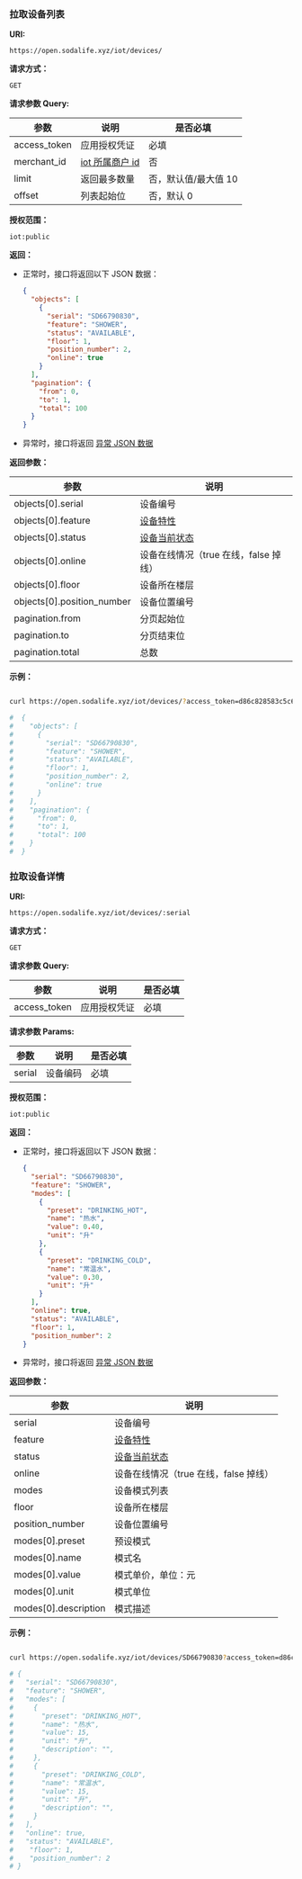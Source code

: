 ### 拉取设备列表

**URI:**

    https://open.sodalife.xyz/iot/devices/

**请求方式：**

    GET

**请求参数 Query:**

| 参数         | 说明                                         | 是否必填            |
|--------------|--------------------------------------------|--------------------|
| access_token | 应用授权凭证                                 | 必填                |
| merchant_id  | [iot 所属商户 id](api/open/iot_merchants.md) | 否                  |
| limit        | 返回最多数量                                 | 否，默认值/最大值 10 |
| offset       | 列表起始位                                   | 否，默认 0           |

**授权范围：**

    iot:public

**返回：**

- 正常时，接口将返回以下 JSON 数据：

  ```json
  {
    "objects": [
      {
        "serial": "SD66790830",
        "feature": "SHOWER",
        "status": "AVAILABLE",
        "floor": 1,
        "position_number": 2,
        "online": true
      }
    ],
    "pagination": {
      "from": 0,
      "to": 1,
      "total": 100
    }
  }
  ```

- 异常时，接口将返回 [异常 JSON 数据](https://docs-open.sodalife.cc/#/api/error)

**返回参数：**

| 参数                       | 说明                                            |
|----------------------------|-----------------------------------------------|
| objects[0].serial          | 设备编号                                        |
| objects[0].feature         | [设备特性](concept/iot.md?id=Device.feature)    |
| objects[0].status          | [设备当前状态](concept/iot.md?id=Device.status) |
| objects[0].online          | 设备在线情况（true 在线，false 掉线）              |
| objects[0].floor           | 设备所在楼层                                    |
| objects[0].position_number | 设备位置编号                                    |
| pagination.from            | 分页起始位                                      |
| pagination.to              | 分页结束位                                      |
| pagination.total           | 总数                                            |

**示例：**

```bash

curl https://open.sodalife.xyz/iot/devices/?access_token=d86c828583c5c6160e8acfee88ba1590&limit=10&offset=0

#  {
#    "objects": [
#      {
#        "serial": "SD66790830",
#        "feature": "SHOWER",
#        "status": "AVAILABLE",
#        "floor": 1,
#        "position_number": 2,
#        "online": true
#      }
#    ],
#    "pagination": {
#      "from": 0,
#      "to": 1,
#      "total": 100
#    }
#  }
```

### 拉取设备详情

**URI:**

    https://open.sodalife.xyz/iot/devices/:serial

**请求方式：**

    GET

**请求参数 Query:**

| 参数         | 说明         | 是否必填 |
|--------------|------------|--------|
| access_token | 应用授权凭证 | 必填     |

**请求参数 Params:**

| 参数   | 说明     | 是否必填 |
|--------|--------|--------|
| serial | 设备编码 | 必填     |

**授权范围：**

    iot:public

**返回：**

- 正常时，接口将返回以下 JSON 数据：

  ```json
  {
    "serial": "SD66790830",
    "feature": "SHOWER",
    "modes": [
      {
        "preset": "DRINKING_HOT",
        "name": "热水",
        "value": 0.40,
        "unit": "升"
      },
      {
        "preset": "DRINKING_COLD",
        "name": "常温水",
        "value": 0.30,
        "unit": "升"
      }
    ],
    "online": true,
    "status": "AVAILABLE",
    "floor": 1,
    "position_number": 2
  }
  ```

- 异常时，接口将返回 [异常 JSON 数据](https://docs-open.sodalife.cc/#/api/error)

**返回参数：**

| 参数                 | 说明                                            |
|----------------------|-----------------------------------------------|
| serial               | 设备编号                                        |
| feature              | [设备特性](concept/iot.md?id=Device.feature)    |
| status               | [设备当前状态](concept/iot.md?id=Device.status) |
| online               | 设备在线情况（true 在线，false 掉线）              |
| modes                | 设备模式列表                                    |
| floor                | 设备所在楼层                                    |
| position_number      | 设备位置编号                                    |
| modes[0].preset      | 预设模式                                        |
| modes[0].name        | 模式名                                          |
| modes[0].value       | 模式单价，单位：元                                |
| modes[0].unit        | 模式单位                                        |
| modes[0].description | 模式描述                                        |

**示例：**

```bash

curl https://open.sodalife.xyz/iot/devices/SD66790830?access_token=d86c828583c5c6160e8acfee88ba1590

# {
#   "serial": "SD66790830",
#   "feature": "SHOWER",
#   "modes": [
#     {
#       "preset": "DRINKING_HOT",
#       "name": "热水",
#       "value": 15,
#       "unit": "升",
#       "description": "",
#     },
#     {
#       "preset": "DRINKING_COLD",
#       "name": "常温水",
#       "value": 15,
#       "unit": "升",
#       "description": "",
#     }
#   ],
#   "online": true,
#   "status": "AVAILABLE",
#    "floor": 1,
#    "position_number": 2
# }
```
